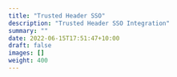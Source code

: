 ```yaml
---
title: "Trusted Header SSO"
description: "Trusted Header SSO Integration"
summary: ""
date: 2022-06-15T17:51:47+10:00
draft: false
images: []
weight: 400
---
```

